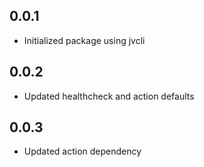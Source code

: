 ## 0.0.1
- Initialized package using jvcli

## 0.0.2
- Updated healthcheck and action defaults

## 0.0.3
- Updated action dependency
